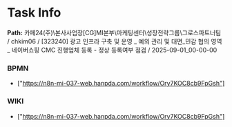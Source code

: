 # Task Info

**Path:** 카페24(주)\본사사업장\[CG]MI본부\마케팅센터\성장전략그룹\그로스파트너팀 / chkim06 / [323240] 광고 인프라 구축 및 운영 _ 예외 관리 및 대면_민감 협의 영역 _ 네이버쇼핑 CMC 진행업체 등록 - 정상 등록여부 점검 / 2025-09-01_00-00-00

### BPMN
- ["https://n8n-mi-037-web.hanpda.com/workflow/Ory7KOC8cb9FpGsh"]

### WIKI
- ["https://n8n-mi-037-web.hanpda.com/workflow/Ory7KOC8cb9FpGsh"]

